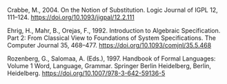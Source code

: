 Crabbe, M., 2004. On the Notion of Substitution. Logic Journal of IGPL 12,
111–124. https://doi.org/10.1093/jigpal/12.2.111

Ehrig, H., Mahr, B., Orejas, F., 1992. Introduction to Algebraic Specification. Part 2: From Classical View to
Foundations of System Specifications. The Computer Journal 35, 468–477. https://doi.org/10.1093/comjnl/35.5.468

Rozenberg, G., Salomaa, A. (Eds.), 1997. Handbook of Formal Languages: Volume 1 Word, Language, Grammar. Springer Berlin
Heidelberg, Berlin, Heidelberg. https://doi.org/10.1007/978-3-642-59136-5


